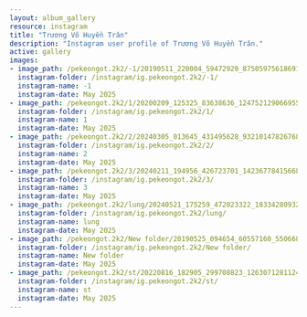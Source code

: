 ```yaml
---
layout: album_gallery
resource: instagram
title: "Trương Võ Huyền Trân"
description: "Instagram user profile of Trương Võ Huyền Trân."
active: gallery
images: 
- image_path: /pekeongot.2k2/-1/20190511_220004_59472920_875059756186911_6947914656426542006_n.jpg
  instagram-folder: /instagram/ig.pekeongot.2k2/-1/
  instagram-name: -1
  instagram-date: May 2025
- image_path: /pekeongot.2k2/1/20200209_125325_83638636_124752129066955_7957387895663514883_n.jpg
  instagram-folder: /instagram/ig.pekeongot.2k2/1/
  instagram-name: 1
  instagram-date: May 2025
- image_path: /pekeongot.2k2/2/20240305_013645_431495628_932101478267683_6690875260176426446_n.jpg
  instagram-folder: /instagram/ig.pekeongot.2k2/2/
  instagram-name: 2
  instagram-date: May 2025
- image_path: /pekeongot.2k2/3/20240211_194956_426723701_1423677841566889_363069197281580327_n.jpg
  instagram-folder: /instagram/ig.pekeongot.2k2/3/
  instagram-name: 3
  instagram-date: May 2025
- image_path: /pekeongot.2k2/lung/20240521_175259_472023322_18334280932159460_467778026769177851_n.jpg
  instagram-folder: /instagram/ig.pekeongot.2k2/lung/
  instagram-name: lung
  instagram-date: May 2025
- image_path: /pekeongot.2k2/New folder/20190525_094654_60557160_550668238791838_2065172595187769869_n.jpg
  instagram-folder: /instagram/ig.pekeongot.2k2/New folder/
  instagram-name: New folder
  instagram-date: May 2025
- image_path: /pekeongot.2k2/st/20220816_182905_299708823_1263071281124057_7944571854910510993_n.jpg
  instagram-folder: /instagram/ig.pekeongot.2k2/st/
  instagram-name: st
  instagram-date: May 2025
---
```

